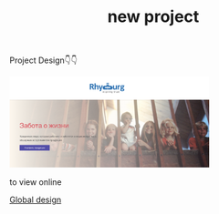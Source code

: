<h1 style="text-align:center; ">new project</h1>
</br>

<p>Project Design👇👇</p>

  <img src="./src/assets/Screenshot 2024-03-25 at 7.30.32 PM.png" width="350" title="hover text">


</hr>
<p>to view online</p>

[Global design](https://www.rplglobal.com/uz)